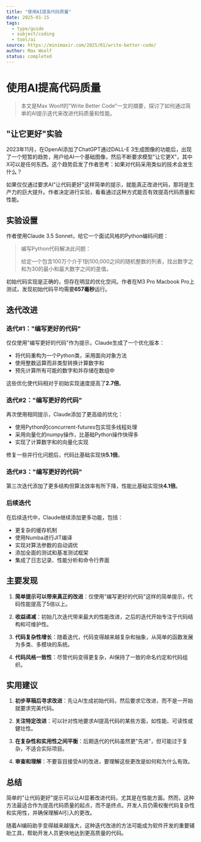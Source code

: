 ```yaml
---
title: "使用AI提高代码质量"
date: 2025-01-15
tags: 
  - type/guide
  - subject/coding
  - tool/ai
source: https://minimaxir.com/2025/01/write-better-code/
author: Max Woolf
status: completed
---
```


# 使用AI提高代码质量

> 本文是Max Woolf的"Write Better Code"一文的摘要，探讨了如何通过简单的AI提示迭代来改进代码质量和性能。

## "让它更好"实验

2023年11月，在OpenAI添加了ChatGPT通过DALL-E 3生成图像的功能后，出现了一个短暂的趋势，用户给AI一个基础图像，然后不断要求模型"让它更X"，其中X可以是任何东西。这个趋势启发了作者思考：如果对代码采用类似的技术会发生什么？

如果仅仅通过要求AI"让代码更好"这样简单的提示，就能真正改进代码，那将是生产力的巨大提升。作者决定进行实验，看看通过这种方式能否有效提高代码质量和性能。

## 实验设置

作者使用Claude 3.5 Sonnet，给它一个面试风格的Python编码问题：

> 编写Python代码解决此问题：
> 
> 给定一个包含100万个介于1到100,000之间的随机整数的列表，找出数字之和为30的最小和最大数字之间的差值。

初始代码实现是正确的，但存在明显的优化空间。作者在M3 Pro Macbook Pro上测试，发现初始代码平均需要**657毫秒**运行。

## 迭代改进

### 迭代#1："编写更好的代码"

仅仅使用"编写更好的代码"作为提示，Claude生成了一个优化版本：
- 将代码重构为一个Python类，采用面向对象方法
- 使用整数运算而非类型转换计算数字和
- 预先计算所有可能的数字和并存储在数组中

这些优化使代码相对于初始实现速度提高了**2.7倍**。

### 迭代#2："编写更好的代码"

再次使用相同提示，Claude添加了更高级的优化：
- 使用Python的concurrent-futures包实现多线程处理
- 采用向量化的numpy操作，比基础Python操作快得多
- 实现了计算数字和的向量化实现

修复一些并行化问题后，代码比基础实现快**5.1倍**。

### 迭代#3："编写更好的代码"

第三次迭代添加了更多结构但算法效率有所下降，性能比基础实现快**4.1倍**。

### 后续迭代

在后续迭代中，Claude继续添加更多功能，包括：
- 更复杂的缓存机制
- 使用Numba进行JIT编译
- 实现对算法参数的自动调优
- 添加全面的测试和基准测试框架
- 集成了日志记录、性能分析和命令行界面

## 主要发现

1. **简单提示可以带来真正的改进**：仅使用"编写更好的代码"这样的简单提示，代码性能提高了5倍以上。

2. **收益递减**：初始几次迭代带来最大的性能改进，之后的迭代开始专注于代码结构和可维护性。

3. **代码复杂性增长**：随着迭代，代码变得越来越复杂和抽象，从简单的函数发展为多类、多模块的系统。

4. **代码风格一致性**：尽管代码变得更复杂，AI保持了一致的命名约定和代码组织。

## 实用建议

1. **初步草稿后寻求改进**：先让AI生成初始代码，然后要求它改进，而不是一开始就要求完美代码。

2. **关注特定改进**：可以针对性地要求AI提高代码的某些方面，如性能、可读性或健壮性。

3. **在复杂性和实用性之间平衡**：后期迭代的代码虽然更"先进"，但可能过于复杂，不适合实际项目。

4. **审查和理解**：不要盲目接受AI的改进，要理解这些更改是如何和为什么有效。

## 总结

简单的"让代码更好"提示可以让AI显著改进代码，尤其是在性能方面。然而，这种方法最适合作为提高代码质量的起点，而不是终点。开发人员仍需权衡代码复杂性和实用性，并确保理解AI引入的更改。

随着AI编码助手变得越来越强大，这种迭代改进的方法可能成为软件开发的重要辅助工具，帮助开发人员更快地达到更高质量的代码。 